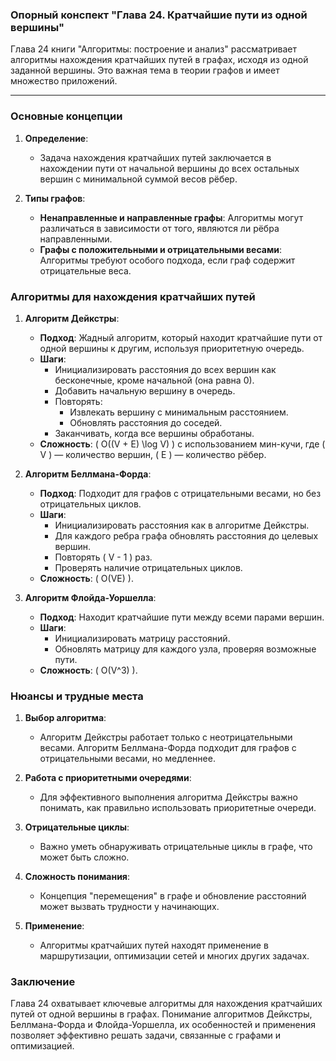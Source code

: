 ### Опорный конспект "Глава 24. Кратчайшие пути из одной вершины"

Глава 24 книги "Алгоритмы: построение и анализ" рассматривает алгоритмы нахождения кратчайших путей в графах, исходя из одной заданной вершины. Это важная тема в теории графов и имеет множество приложений.

---

### Основные концепции

1. **Определение**:
   - Задача нахождения кратчайших путей заключается в нахождении пути от начальной вершины до всех остальных вершин с минимальной суммой весов рёбер.

2. **Типы графов**:
   - **Ненаправленные и направленные графы**: Алгоритмы могут различаться в зависимости от того, являются ли рёбра направленными.
   - **Графы с положительными и отрицательными весами**: Алгоритмы требуют особого подхода, если граф содержит отрицательные веса.

### Алгоритмы для нахождения кратчайших путей

1. **Алгоритм Дейкстры**:
   - **Подход**: Жадный алгоритм, который находит кратчайшие пути от одной вершины к другим, используя приоритетную очередь.
   - **Шаги**:
     - Инициализировать расстояния до всех вершин как бесконечные, кроме начальной (она равна 0).
     - Добавить начальную вершину в очередь.
     - Повторять:
       - Извлекать вершину с минимальным расстоянием.
       - Обновлять расстояния до соседей.
     - Заканчивать, когда все вершины обработаны.
   - **Сложность**: \( O((V + E) \log V) \) с использованием мин-кучи, где \( V \) — количество вершин, \( E \) — количество рёбер.

2. **Алгоритм Беллмана-Форда**:
   - **Подход**: Подходит для графов с отрицательными весами, но без отрицательных циклов.
   - **Шаги**:
     - Инициализировать расстояния как в алгоритме Дейкстры.
     - Для каждого ребра графа обновлять расстояния до целевых вершин.
     - Повторять \( V - 1 \) раз.
     - Проверять наличие отрицательных циклов.
   - **Сложность**: \( O(VE) \).

3. **Алгоритм Флойда-Уоршелла**:
   - **Подход**: Находит кратчайшие пути между всеми парами вершин.
   - **Шаги**:
     - Инициализировать матрицу расстояний.
     - Обновлять матрицу для каждого узла, проверяя возможные пути.
   - **Сложность**: \( O(V^3) \).

### Нюансы и трудные места

1. **Выбор алгоритма**:
   - Алгоритм Дейкстры работает только с неотрицательными весами. Алгоритм Беллмана-Форда подходит для графов с отрицательными весами, но медленнее.
   
2. **Работа с приоритетными очередями**:
   - Для эффективного выполнения алгоритма Дейкстры важно понимать, как правильно использовать приоритетные очереди.

3. **Отрицательные циклы**:
   - Важно уметь обнаруживать отрицательные циклы в графе, что может быть сложно.

4. **Сложность понимания**:
   - Концепция "перемещения" в графе и обновление расстояний может вызвать трудности у начинающих.

5. **Применение**:
   - Алгоритмы кратчайших путей находят применение в маршрутизации, оптимизации сетей и многих других задачах.

### Заключение

Глава 24 охватывает ключевые алгоритмы для нахождения кратчайших путей от одной вершины в графах. Понимание алгоритмов Дейкстры, Беллмана-Форда и Флойда-Уоршелла, их особенностей и применения позволяет эффективно решать задачи, связанные с графами и оптимизацией.